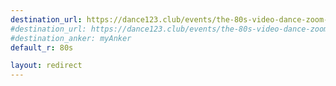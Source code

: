 ```yaml
---
destination_url: https://dance123.club/events/the-80s-video-dance-zoom-party-next001
#destination_url: https://dance123.club/events/the-80s-video-dance-zoom-party-2022-02-19
#destination_anker: myAnker
default_r: 80s

layout: redirect
---
```


